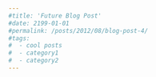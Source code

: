 ```yaml
---
#title: 'Future Blog Post'
#date: 2199-01-01
#permalink: /posts/2012/08/blog-post-4/
#tags:
#  - cool posts
#  - category1
#  - category2
---
```

